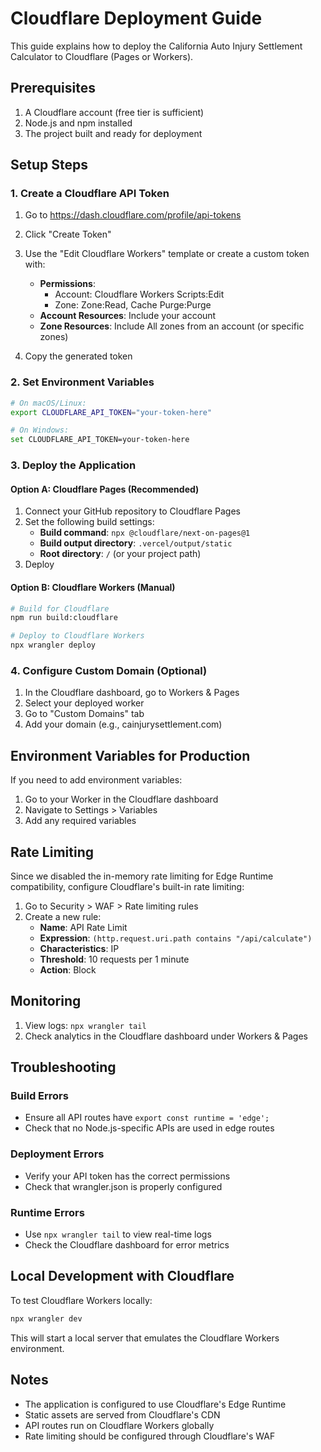 # Cloudflare Deployment Guide

This guide explains how to deploy the California Auto Injury Settlement Calculator to Cloudflare (Pages or Workers).

## Prerequisites

1. A Cloudflare account (free tier is sufficient)
2. Node.js and npm installed
3. The project built and ready for deployment

## Setup Steps

### 1. Create a Cloudflare API Token

1. Go to https://dash.cloudflare.com/profile/api-tokens
2. Click "Create Token"
3. Use the "Edit Cloudflare Workers" template or create a custom token with:
   - **Permissions**: 
     - Account: Cloudflare Workers Scripts:Edit
     - Zone: Zone:Read, Cache Purge:Purge
   - **Account Resources**: Include your account
   - **Zone Resources**: Include All zones from an account (or specific zones)

4. Copy the generated token

### 2. Set Environment Variables

```bash
# On macOS/Linux:
export CLOUDFLARE_API_TOKEN="your-token-here"

# On Windows:
set CLOUDFLARE_API_TOKEN=your-token-here
```

### 3. Deploy the Application

#### Option A: Cloudflare Pages (Recommended)
1. Connect your GitHub repository to Cloudflare Pages
2. Set the following build settings:
   - **Build command**: `npx @cloudflare/next-on-pages@1`
   - **Build output directory**: `.vercel/output/static`
   - **Root directory**: `/` (or your project path)
3. Deploy

#### Option B: Cloudflare Workers (Manual)
```bash
# Build for Cloudflare
npm run build:cloudflare

# Deploy to Cloudflare Workers
npx wrangler deploy
```

### 4. Configure Custom Domain (Optional)

1. In the Cloudflare dashboard, go to Workers & Pages
2. Select your deployed worker
3. Go to "Custom Domains" tab
4. Add your domain (e.g., cainjurysettlement.com)

## Environment Variables for Production

If you need to add environment variables:

1. Go to your Worker in the Cloudflare dashboard
2. Navigate to Settings > Variables
3. Add any required variables

## Rate Limiting

Since we disabled the in-memory rate limiting for Edge Runtime compatibility, configure Cloudflare's built-in rate limiting:

1. Go to Security > WAF > Rate limiting rules
2. Create a new rule:
   - **Name**: API Rate Limit
   - **Expression**: `(http.request.uri.path contains "/api/calculate")`
   - **Characteristics**: IP
   - **Threshold**: 10 requests per 1 minute
   - **Action**: Block

## Monitoring

1. View logs: `npx wrangler tail`
2. Check analytics in the Cloudflare dashboard under Workers & Pages

## Troubleshooting

### Build Errors
- Ensure all API routes have `export const runtime = 'edge';`
- Check that no Node.js-specific APIs are used in edge routes

### Deployment Errors
- Verify your API token has the correct permissions
- Check that wrangler.json is properly configured

### Runtime Errors
- Use `npx wrangler tail` to view real-time logs
- Check the Cloudflare dashboard for error metrics

## Local Development with Cloudflare

To test Cloudflare Workers locally:

```bash
npx wrangler dev
```

This will start a local server that emulates the Cloudflare Workers environment.

## Notes

- The application is configured to use Cloudflare's Edge Runtime
- Static assets are served from Cloudflare's CDN
- API routes run on Cloudflare Workers globally
- Rate limiting should be configured through Cloudflare's WAF